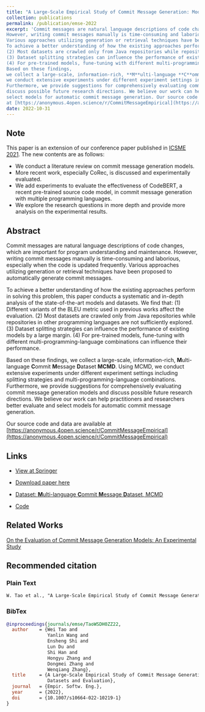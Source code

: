 ```yaml
---
title: "A Large-Scale Empirical Study of Commit Message Generation: Models, Datasets and Evaluation"
collection: publications
permalink: /publication/emse-2022
excerpt: 'Commit messages are natural language descriptions of code changes, which are important for program understanding and maintenance. 
However, writing commit messages manually is time-consuming and laborious, especially when the code is updated frequently. 
Various approaches utilizing generation or retrieval techniques have been proposed to automatically generate commit messages. 
To achieve a better understanding of how the existing approaches perform in solving this problem, this paper conducts a systematic and in-depth analysis of the state-of-the-art models and datasets. We find that: (1) Different variants of the BLEU metric used in previous works affect the evaluation.
(2) Most datasets are crawled only from Java repositories while repositories in other programming languages are not sufficiently explored. 
(3) Dataset splitting strategies can influence the performance of existing models by a large margin. 
(4) For pre-trained models, fune-tuning with different multi-programming-language combinations can influence their performance. 
Based on these findings,
we collect a large-scale, information-rich, **M**ulti-language **C**ommit **M**essage **D**ataset **MCMD**. Using MCMD,
we conduct extensive experiments under different experiment settings including splitting strategies and  multi-programming-language combinations. 
Furthermore, we provide suggestions for comprehensively evaluating commit message generation models and 
discuss possible future research directions. We believe our work can help practitioners and researchers better evaluate and 
select models for automatic commit message generation. Our source code and data are available 
at [https://anonymous.4open.science/r/CommitMessageEmpirical](https://anonymous.4open.science/r/CommitMessageEmpirical)'
date: 2022-10-31
---
```


## Note

This paper is an extension of our conference paper published in [ICSME 2021](./icsme-2021). The new contents are as follows:

- We conduct a literature review on commit message generation models.
- More recent work, especially CoRec, is discussed and experimentally evaluated.
- We add experiments to evaluate the effectiveness of CodeBERT, a recent pre-trained source code model, in commit message generation with multiple programming languages. 
- We explore the research questions in more depth and provide more analysis on the experimental results.

## Abstract

Commit messages are natural language descriptions of code changes, which are important for program understanding and maintenance. 
However, writing commit messages manually is time-consuming and laborious, especially when the code is updated frequently. 
Various approaches utilizing generation or retrieval techniques have been proposed to automatically generate commit messages. 

To achieve a better understanding of how the existing approaches perform in solving this problem, this paper conducts a systematic and in-depth analysis of the state-of-the-art models and datasets. 
We find that:
(1) Different variants of the BLEU metric used in previous works affect the evaluation.
(2) Most datasets are crawled only from Java repositories while repositories in other programming languages are not sufficiently explored. 
(3) Dataset splitting strategies can influence the performance of existing models by a large margin. 
(4) For pre-trained models, fune-tuning with different multi-programming-language combinations can influence their performance. 

Based on these findings,
we collect a large-scale, information-rich, **M**ulti-language **C**ommit **M**essage **D**ataset **MCMD**. Using MCMD,
we conduct extensive experiments under different experiment settings including splitting strategies and  multi-programming-language combinations. 
Furthermore, we provide suggestions for comprehensively evaluating commit message generation models and 
discuss possible future research directions. We believe our work can help practitioners and researchers better evaluate and 
select models for automatic commit message generation. 

Our source code and data are available 
at [https://anonymous.4open.science/r/CommitMessageEmpirical](https://anonymous.4open.science/r/CommitMessageEmpirical)

## Links

- [View at Springer](https://doi.org/10.1007/s10664-022-10219-1)

- [Download paper here](https://link.springer.com/content/pdf/10.1007/s10664-022-10219-1.pdf)

- [Dataset: **M**ulti-language **C**ommit **M**essage **D**ataset, MCMD](https://doi.org/10.5281/zenodo.5025758)

- [Code](https://github.com/DeepSoftwareAnalytics/CommitMsgEmpirical)

## Related Works

[On the Evaluation of Commit Message Generation Models: An Experimental Study](./icsme-2021)

## Recommended citation

### Plain Text

```markdown
W. Tao et al., "A Large-Scale Empirical Study of Commit Message Generation: Models, Datasets and Evaluation," Empirical Software Engineering (EMSE), 2022, doi: 10.1007/s10664-022-10219-1.
```

### BibTex

```bibtex
@inproceedings{journals/emse/TaoWSDH0ZZ22,
  author    = {Wei Tao and
               Yanlin Wang and
               Ensheng Shi and
               Lun Du and
               Shi Han and
               Hongyu Zhang and
               Dongmei Zhang and
               Wenqiang Zhang},
  title     = {A Large-Scale Empirical Study of Commit Message Generation: Models, 
               Datasets and Evaluation},
  journal   = {Empir. Softw. Eng.},
  year      = {2022},
  doi       = {10.1007/s10664-022-10219-1}
}
```
